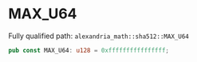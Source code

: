 # MAX_U64

Fully qualified path: `alexandria_math::sha512::MAX_U64`

```rust
pub const MAX_U64: u128 = 0xffffffffffffffff;
```

